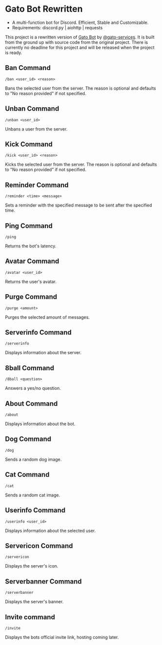# Gato Bot Rewritten
- A multi-function bot for Discord. Efficient, Stable and Customizable.
- Requirements: discord.py | aiohttp | requests

This project is a rewritten version of [Gato Bot](https://github.com/gato-services/gato-bot) by [@gato-services](https://github.com/gato-services).
It is built from the ground up with source code from the original project.
There is currently no deadline for this project and will be released when the project is ready.

## Ban Command
`/ban <user_id> <reason>`

Bans the selected user from the server. The reason is optional and defaults to "No reason provided" if not specified.

## Unban Command
`/unban <user_id>`

Unbans a user from the server.

## Kick Command
`/kick <user_id> <reason>`

Kicks the selected user from the server. The reason is optional and defaults to "No reason provided" if not specified.

## Reminder Command
`/reminder <time> <message>`

Sets a reminder with the specified message to be sent after the specified time.

## Ping Command
`/ping`

Returns the bot's latency.

## Avatar Command
`/avatar <user_id>`

Returns the user's avatar.

## Purge Command
`/purge <amount>`

Purges the selected amount of messages.

## Serverinfo Command
`/serverinfo`

Displays information about the server.

## 8ball Command
`/8ball <question>`

Answers a yes/no question.

## About Command
`/about`

Displays information about the bot.

## Dog Command
`/dog`

Sends a random dog image.

## Cat Command
`/cat`

Sends a random cat image.

## Userinfo Command
`/userinfo <user_id>`

Displays information about the selected user.

## Servericon Command
`/servericon`

Displays the server's icon.

## Serverbanner Command
`/serverbanner`

Displays the server's banner.

## Invite command
`/invite`

Displays the bots official invite link, hosting coming later.
